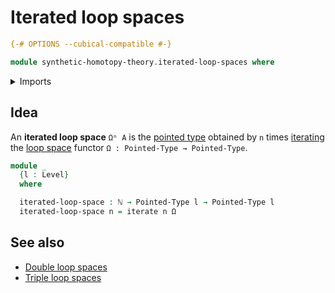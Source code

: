 # Iterated loop spaces

```agda
{-# OPTIONS --cubical-compatible #-}

module synthetic-homotopy-theory.iterated-loop-spaces where
```

<details><summary>Imports</summary>

```agda
open import elementary-number-theory.natural-numbers

open import foundation.iterating-functions
open import foundation.universe-levels

open import structured-types.pointed-types

open import synthetic-homotopy-theory.loop-spaces
```

</details>

## Idea

An **iterated loop space** `Ωⁿ A` is the
[pointed type](structured-types.pointed-types.md) obtained by `n` times
[iterating](foundation.iterating-functions.md) the
[loop space](synthetic-homotopy-theory.loop-spaces.md) functor
`Ω : Pointed-Type → Pointed-Type`.

```agda
module _
  {l : Level}
  where

  iterated-loop-space : ℕ → Pointed-Type l → Pointed-Type l
  iterated-loop-space n = iterate n Ω
```

## See also

- [Double loop spaces](synthetic-homotopy-theory.double-loop-spaces.md)
- [Triple loop spaces](synthetic-homotopy-theory.triple-loop-spaces.md)
